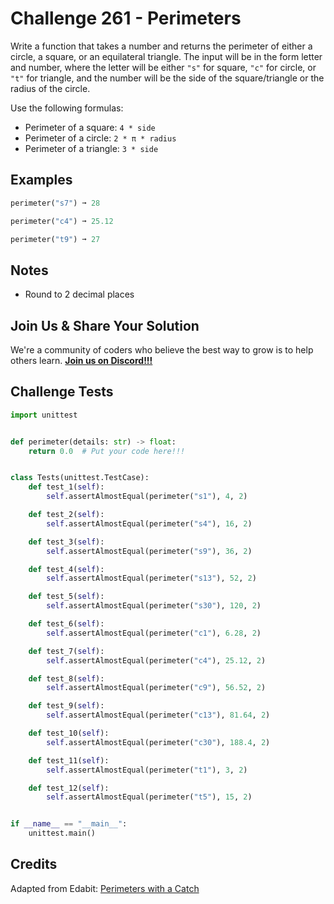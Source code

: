 # Challenge 261 - Perimeters

Write a function that takes a number and returns the perimeter of either a circle, a square, or an equilateral triangle. The input will be in the form letter and number, where the letter will be either `"s"` for square, `"c"` for circle, or `"t"` for triangle, and the number will be the side of the square/triangle or the radius of the circle.

Use the following formulas:

- Perimeter of a square: `4 * side`
- Perimeter of a circle: `2 * π * radius`
- Perimeter of a triangle: `3 * side`

## Examples
```python
perimeter("s7") ➞ 28

perimeter("c4") ➞ 25.12

perimeter("t9") ➞ 27
```
## Notes

- Round to 2 decimal places

## Join Us & Share Your Solution

We're a community of coders who believe the best way to grow is to help others learn. **[Join us on Discord!!!](https://discord.gg/sfHykntuGy)**

## Challenge Tests
```python
import unittest


def perimeter(details: str) -> float:
    return 0.0  # Put your code here!!!


class Tests(unittest.TestCase):
    def test_1(self):
        self.assertAlmostEqual(perimeter("s1"), 4, 2)

    def test_2(self):
        self.assertAlmostEqual(perimeter("s4"), 16, 2)

    def test_3(self):
        self.assertAlmostEqual(perimeter("s9"), 36, 2)

    def test_4(self):
        self.assertAlmostEqual(perimeter("s13"), 52, 2)

    def test_5(self):
        self.assertAlmostEqual(perimeter("s30"), 120, 2)

    def test_6(self):
        self.assertAlmostEqual(perimeter("c1"), 6.28, 2)

    def test_7(self):
        self.assertAlmostEqual(perimeter("c4"), 25.12, 2)

    def test_8(self):
        self.assertAlmostEqual(perimeter("c9"), 56.52, 2)

    def test_9(self):
        self.assertAlmostEqual(perimeter("c13"), 81.64, 2)

    def test_10(self):
        self.assertAlmostEqual(perimeter("c30"), 188.4, 2)

    def test_11(self):
        self.assertAlmostEqual(perimeter("t1"), 3, 2)

    def test_12(self):
        self.assertAlmostEqual(perimeter("t5"), 15, 2)


if __name__ == "__main__":
    unittest.main()
```
## Credits

Adapted from Edabit: [Perimeters with a Catch](https://edabit.com/challenge/WEvqZTFcHeYzFn74c)
